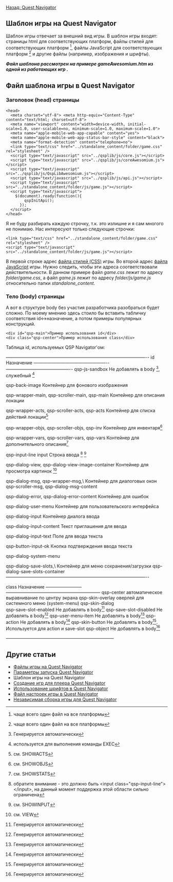 [Назад: Quest Navigator](../navigator)

## Шаблон игры на Quest Navigator

Шаблон игры отвечает за внешний вид игры. В шаблон игры входят: страницы html для соответствующих платформ, файлы стилей для соответствующих платформ [^1], файлы JavaScript для соответствующих платформ [^2] и другие файлы (например, изображения и шрифты).

***Файл шаблона рассмотрен на примере gameAwesomium.htm из одной из работающих игр .***

## Файл шаблона игры в Quest Navigator

### Заголовок (head) страницы

```html5
<head>
  <meta charset="utf-8"> <meta http-equiv="Content-Type" content="text/html; charset=utf-8">
  <meta name="viewport" content="width=device-width, initial-scale=1.0, user-scalable=no, minimum-scale=1.0, maximum-scale=1.0">
  <meta name="apple-mobile-web-app-capable" content="yes">
  <meta name="apple-mobile-web-app-status-bar-style" content="black">
  <meta name="format-detection" content="telephone=no">
  <link type="text/css" href="../standalone_content/folder/game.css" rel="stylesheet" />
  <script type="text/javascript" src="../qsplib/js/core.js"></script>
  <script type="text/javascript" src="../qsplib/js/coreAwesomium.js"></script>
  <script type="text/javascript" src="../qsplib/js/QspLibAwesomium.js"></script>
  <script type="text/javascript" src="../qsplib/js/api.js"></script>
  <script type="text/javascript" src="../standalone_content/folder/js/game.js"></script>
  <script type="text/javascript">
    $(document).ready(function(){
        qspInitApi();
      });
  </script>
</head>
```

Я не буду разбирать каждую строчку, т.к. это излишне и я сам многого не понимаю. Нас интересуют только следующие строчки:

```html5
<link type="text/css" href="../standalone_content/folder/game.css" rel="stylesheet" />
<script type="text/javascript" src="../standalone_content/folder/js/game.js"></script>
```

В первой строке адрес [файла стилей (CSS)](fajl_css_igry_v_quest_navigator) игры. Во второй адрес [файла JavaScript](fajl_js_igry_v_quest_navigator) игры. Нужно следить, чтобы эти адреса соответствовали действительности. В данном примере файл *game.css* лежит по адресу *folder/game.css*, а файл *game.js* лежит по адресу *folder/js/game.js* относительно папки *standalone_content*.

### Тело (body) страницы

А вот в структуре body без участия разработчика разобраться будет сложно. По моему мнению здесь стоило бы вставить табличку соответствия id\<-\>назначение, а потом примеры популярных конструкций.

    <div id="qsp-main">Пример использования id</div>
    <div class="qsp-center">Пример использования class</div>

Таблица id, используемых QSP Navigator\'ом:

  ———————————————————————————————--
  id                                                 Назначение
  ————————————————-- ——————————————--
  qsp-js-sandbox                                     Не добавлять в body [^3], служебный [^4]

  qsp-back-image                                     Контейнер для фонового изображения

  qsp-wrapper-main, qsp-scroller-main, qsp-main      Контейнер для описания локации

  qsp-wrapper-acts, qsp-scroller-acts, qsp-acts      Контейнер для списка действий локации[^5]

  qsp-wrapper-objs, qsp-scroller-objs, qsp-inv       Контейнер для инвентаря[^6]

  qsp-wrapper-vars, qsp-scroller-vars, qsp-vars      Контейнер для дополнительного описания[^7]

  qsp-input-line input                               Строка ввода [^8] [^9]

  qsp-dialog-view, qsp-dialog-view-image-container   Контейнер для просмотра картинок [^10]

  qsp-dialog-msg, qsp-wrapper-msg,\                  Контейнер для диалоговых окон
  qsp-scroller-msg, qsp-dialog-msg-content           

  qsp-dialog-error, qsp-dialog-error-content         Контейнер для ошибок

  qsp-dialog-user-menu                               Контейнер для пользовательского интерфейса

  qsp-dialog-input                                   Контейнер диалога ввода

  qsp-dialog-input-content                           Текст приглашения для ввода

  qsp-dialog-input-text                              Поле для ввода текста

  qsp-button-input-ok                                Кнопка подтверждения ввода текста

  qsp-dialog-system-menu                             

  qsp-dialog-save-slots,\                            Контейнер для меню сохранения/загрузки
  qsp-dialog-save-slots-container                    
  ———————————————————————————————--

  class                    Назначение
  ———————— —————————————————————
  qsp-center               автоматическое выравнивание по центру экрана
  qsp-skin-overlay         оверлей для системного меню (system-menu)
  qsp-skin-dialog          
  qsp-save-slot-enabled    Не добавлять в body[^11]
  qsp-save-slot-disabled   Не добавлять в body[^12]
  qsp-user-menu-item       Не добавлять в body[^13]
  qsp-action               Не добавлять в body[^14]
  qsp-skin-button          Не добавлять в body[^15]. Используется для action и save-slot
  qsp-object               Не добавлять в body[^16]

————————————————————————

## Другие статьи

*  [Файлы игры на Quest Navigator](navigator_game_files)
*  [Параметры запуска Quest Navigator](navigator_command_line)
*  Шаблон игры на Quest Navigator
*  [Создание игр для плеера Quest Navigator](sozdanie_igr_na_quest_navigator)
*  [Использование шрифтов в Quest Navigator](ispolzovanie_shriftov_v_quest_navigator)
*  [Файл настроек игры в Quest Navigator](fajl_nastroek_igry_v_quest_navigator)
*  [Независимая сборка игры для Quest Navigator](navigator_standalone)

[^1]: чаще всего один файл на все платформы

[^2]: чаще всего один файл на все платформы

[^3]: Генерируется автоматически

[^4]: используется для выполнения команды EXEC

[^5]: см. SHOWACTS

[^6]: см. SHOWOBJS

[^7]: см. SHOWSTATS

[^8]: обратите внимание - это должно быть \<input class="qsp-input-line"\> \</input\>, на данный момент поддержка этой области сильно ограничена

[^9]: см. SHOWINPUT

[^10]: см. VIEW

[^11]: Генерируется автоматически

[^12]: Генерируется автоматически

[^13]: Генерируется автоматически

[^14]: Генерируется автоматически

[^15]: Генерируется автоматически

[^16]: Генерируется автоматически
